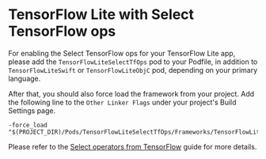 # TensorFlow Lite with Select TensorFlow ops

For enabling the Select TensorFlow ops for your TensorFlow Lite app, please add
the `TensorFlowLiteSelectTfOps` pod to your Podfile, in addition to
`TensorFlowLiteSwift` or `TensorFlowLiteObjC` pod, depending on your primary
language.

After that, you should also force load the framework from your project. Add the
following line to the `Other Linker Flags` under your project's Build Settings
page.

```
-force_load "$(PROJECT_DIR)/Pods/TensorFlowLiteSelectTfOps/Frameworks/TensorFlowLiteSelectTfOps.framework/TensorFlowLiteSelectTfOps"
```

Please refer to the [Select operators from TensorFlow][ops-select] guide for
more details.

[ops-select]: https://www.machina.org/lite/guide/ops_select#ios
